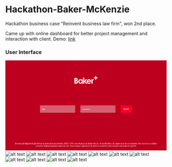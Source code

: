 # Hackathon-Baker-McKenzie
 Hackathon business case "Reinvent business law firm", won 2nd place.

Came up with online dashboard for better project management and interaction with client. 
Demo: [link](http://goo.gl/WoBChD)

### User Interface
![alt text](https://github.com/eryndi/Hackathon-Baker-McKenzie/blob/master/DEMO_Screen_shots/BAKER01.png "Sign_in")
![alt text](https://github.com/eryndi/Hackathon-Baker-McKenzie/blob/master/DEMO_Srceen_shots/BAKER02.png "Projects")
![alt text](https://github.com/eryndi/Hackathon-Baker-McKenzie/blob/master/DEMO_Srceen_shots/BAKER03.png "Project overview")
![alt text](https://github.com/eryndi/Hackathon-Baker-McKenzie/blob/master/DEMO_Srceen_shots/BAKER04.png "Project Dashboard")
![alt text](https://github.com/eryndi/Hackathon-Baker-McKenzie/blob/master/DEMO_Srceen_shots/BAKER05.png "Financial Dashboard")
![alt text](https://github.com/eryndi/Hackathon-Baker-McKenzie/blob/master/DEMO_Srceen_shots/BAKER06.png "Calendar")
![alt text](https://github.com/eryndi/Hackathon-Baker-McKenzie/blob/master/DEMO_Srceen_shots/BAKER07.png "Upcoming Events")
![alt text](https://github.com/eryndi/Hackathon-Baker-McKenzie/blob/master/DEMO_Srceen_shots/BAKER08.png "Doc Archive")
![alt text](https://github.com/eryndi/Hackathon-Baker-McKenzie/blob/master/DEMO_Srceen_shots/BAKER09.png "News digest 01")
![alt text](https://github.com/eryndi/Hackathon-Baker-McKenzie/blob/master/DEMO_Srceen_shots/BAKER10.png "News digest 02")
![alt text](https://github.com/eryndi/Hackathon-Baker-McKenzie/blob/master/DEMO_Srceen_shots/BAKER011.png "News digest 03")
![alt text](https://github.com/eryndi/Hackathon-Baker-McKenzie/blob/master/DEMO_Srceen_shots/BAKER012.png "Legal emergency")
